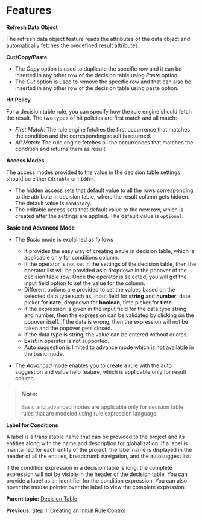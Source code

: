 <!-- loiof97c50c577e84f7f9b347ccb2d2ce2d5 -->

# Features

**Refresh Data Object**

The refresh data object feature reads the attributes of the data object and automatically fetches the predefined result attributes.

**Cut/Copy/Paste**

-   The *Copy* option is used to duplicate the specific row and it can be inserted in any other row of the decision table using *Paste* option.
-   The *Cut* option is used to remove the specific row and that can also be inserted in any other row of the decision table using paste option.

**Hit Policy**

For a decision table rule, you can specify how the rule engine should fetch the result. The two types of hit policies are first match and all match:

-   *First Match*: The rule engine fetches the first occurrence that matches the condition and the corresponding result is returned.
-   *All Match*: The rule engine fetches all the occurrences that matches the condition and returns them as result.

**Access Modes**

The access modes provided to the value in the decision table settings should be either `Editable` or `Hidden`.

-   The hidden access sets that default value to all the rows corresponding to the attribute in decision table, where the result column gets hidden. The default value is `mandatory`.
-   The editable access sets that default value to the new row, which is created after the settings are applied. The default value is `optional`.

**Basic and Advanced Mode**

-   The *Basic* mode is explained as follows

    -   It provides the easy way of creating a rule in decision table, which is applicable only for conditions column.
    -   If the operator is not set in the settings of the decision table, then the operator list will be provided as a dropdown in the popover of the decision table row. Once the operator is selected, you will get the input field option to set the value for the column.
    -   Different options are provided to set the values based on the selected data type such as, input field for **string** and **number**, date picker for **date**, dropdown for **boolean**, time picker for **time**.
    -   If the expression is given in the input field for the data type string and number, then the expression can be validated by clicking on the popover itself. If the data is wrong, then the expression will not be taken and the popover gets closed.
    -   If the data type is string, the value can be entered without quotes.
    -   **Exist in** operator is not supported.
    -   Auto suggestion is limited to advance mode which is not available in the basic mode.

-   The *Advanced* mode enables you to create a rule with the auto suggestion and value help feature, which is applicable only for result column.


> ### Note:  
> Basic and advanced modes are applicable only for decision table rules that are modeled using rule expression language.

**Label for Conditions**

A label is a translatable name that can be provided to the project and its entities along with the name and description for globalization. If a label is maintained for each entity of the project, the label name is displayed in the header of all the entities, breadcrumb navigation, and the autosuggest list.

If the condition expression in a decision table is long, the complete expression will not be visible in the header of the decision table. You can provide a label as an identifier for the condition expression. You can also hover the mouse pointer over the label to view the complete expression.

**Parent topic:** [Decision Table](decision-table-c0184a0.md "Create a business logic by defining the conditions in decision table, which is associated with the expression language.")

**Previous:** [Step 1: Creating an Initial Rule Control](step-1-creating-an-initial-rule-control-e58a936.md "")

